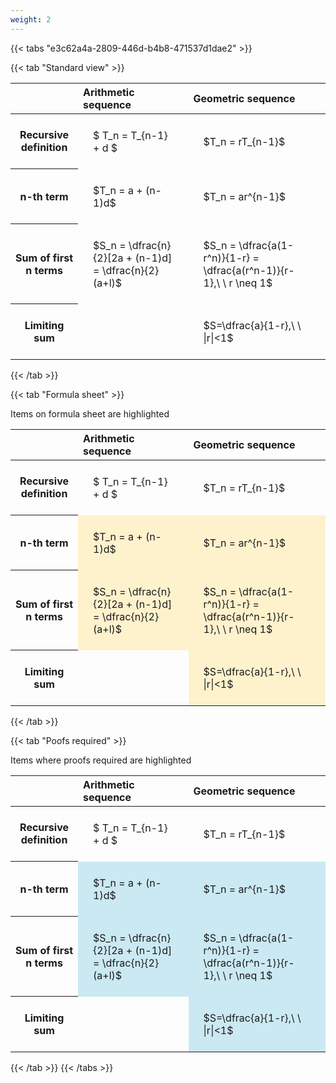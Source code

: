 ```yaml
---
weight: 2
---
```


{{< tabs "e3c62a4a-2809-446d-b4b8-471537d1dae2" >}}

{{< tab "Standard view" >}}

<style type="text/css">
#T_dfd2b th.col_heading {
  text-align: left;
  font-size: 1em;
}
#T_dfd2b td {
  text-align: left;
  font-size: 1em;
  padding: 1.5em;
}
</style>
<table id="T_dfd2b">
  <thead>
    <tr>
      <th class="blank level0" >&nbsp;</th>
      <th id="T_dfd2b_level0_col0" class="col_heading level0 col0" >Arithmetic sequence</th>
      <th id="T_dfd2b_level0_col1" class="col_heading level0 col1" >Geometric sequence</th>
    </tr>
  </thead>
  <tbody>
    <tr>
      <th id="T_dfd2b_level0_row0" class="row_heading level0 row0" >Recursive definition</th>
      <td id="T_dfd2b_row0_col0" class="data row0 col0" >$ T_n = T_{n-1} + d $</td>
      <td id="T_dfd2b_row0_col1" class="data row0 col1" >$T_n = rT_{n-1}$</td>
    </tr>
    <tr>
      <th id="T_dfd2b_level0_row1" class="row_heading level0 row1" >n-th term</th>
      <td id="T_dfd2b_row1_col0" class="data row1 col0" >$T_n = a + (n-1)d$</td>
      <td id="T_dfd2b_row1_col1" class="data row1 col1" >$T_n = ar^{n-1}$</td>
    </tr>
    <tr>
      <th id="T_dfd2b_level0_row2" class="row_heading level0 row2" >Sum of first n terms</th>
      <td id="T_dfd2b_row2_col0" class="data row2 col0" >$S_n = \dfrac{n}{2}[2a + (n-1)d] = \dfrac{n}{2}(a+l)$</td>
      <td id="T_dfd2b_row2_col1" class="data row2 col1" >$S_n = \dfrac{a(1-r^n)}{1-r} = \dfrac{a(r^n-1)}{r-1},\ \  r \neq 1$</td>
    </tr>
    <tr>
      <th id="T_dfd2b_level0_row3" class="row_heading level0 row3" >Limiting sum</th>
      <td id="T_dfd2b_row3_col0" class="data row3 col0" ></td>
      <td id="T_dfd2b_row3_col1" class="data row3 col1" >$S=\dfrac{a}{1-r},\ \ |r|<1$</td>
    </tr>
  </tbody>
</table>
{{< /tab >}}

{{< tab "Formula sheet" >}}

Items on formula sheet are highlighted 
<br>
<style type="text/css">
#T_11d8a th.col_heading {
  text-align: left;
  font-size: 1em;
}
#T_11d8a td {
  text-align: left;
  font-size: 1em;
  padding: 1.5em;
}
#T_11d8a_row0_col0, #T_11d8a_row0_col1, #T_11d8a_row3_col0 {
  background-color: rgba(0,0,0,0);
}
#T_11d8a_row1_col0, #T_11d8a_row1_col1, #T_11d8a_row2_col0, #T_11d8a_row2_col1, #T_11d8a_row3_col1 {
  background-color: rgba(255,194,10, 0.2);
}
</style>
<table id="T_11d8a">
  <thead>
    <tr>
      <th class="blank level0" >&nbsp;</th>
      <th id="T_11d8a_level0_col0" class="col_heading level0 col0" >Arithmetic sequence</th>
      <th id="T_11d8a_level0_col1" class="col_heading level0 col1" >Geometric sequence</th>
    </tr>
  </thead>
  <tbody>
    <tr>
      <th id="T_11d8a_level0_row0" class="row_heading level0 row0" >Recursive definition</th>
      <td id="T_11d8a_row0_col0" class="data row0 col0" >$ T_n = T_{n-1} + d $</td>
      <td id="T_11d8a_row0_col1" class="data row0 col1" >$T_n = rT_{n-1}$</td>
    </tr>
    <tr>
      <th id="T_11d8a_level0_row1" class="row_heading level0 row1" >n-th term</th>
      <td id="T_11d8a_row1_col0" class="data row1 col0" >$T_n = a + (n-1)d$</td>
      <td id="T_11d8a_row1_col1" class="data row1 col1" >$T_n = ar^{n-1}$</td>
    </tr>
    <tr>
      <th id="T_11d8a_level0_row2" class="row_heading level0 row2" >Sum of first n terms</th>
      <td id="T_11d8a_row2_col0" class="data row2 col0" >$S_n = \dfrac{n}{2}[2a + (n-1)d] = \dfrac{n}{2}(a+l)$</td>
      <td id="T_11d8a_row2_col1" class="data row2 col1" >$S_n = \dfrac{a(1-r^n)}{1-r} = \dfrac{a(r^n-1)}{r-1},\ \  r \neq 1$</td>
    </tr>
    <tr>
      <th id="T_11d8a_level0_row3" class="row_heading level0 row3" >Limiting sum</th>
      <td id="T_11d8a_row3_col0" class="data row3 col0" ></td>
      <td id="T_11d8a_row3_col1" class="data row3 col1" >$S=\dfrac{a}{1-r},\ \ |r|<1$</td>
    </tr>
  </tbody>
</table>
{{< /tab >}}

{{< tab "Poofs required" >}}

Items where proofs required are highlighted 
<br>
<style type="text/css">
#T_c18cd th.col_heading {
  text-align: left;
  font-size: 1em;
}
#T_c18cd td {
  text-align: left;
  font-size: 1em;
  padding: 1.5em;
}
#T_c18cd_row0_col0, #T_c18cd_row0_col1, #T_c18cd_row3_col0 {
  background-color: rgba(0,0,0,0);
}
#T_c18cd_row1_col0, #T_c18cd_row1_col1, #T_c18cd_row2_col0, #T_c18cd_row2_col1, #T_c18cd_row3_col1 {
  background-color: rgba(0,150,200, 0.2);
}
</style>
<table id="T_c18cd">
  <thead>
    <tr>
      <th class="blank level0" >&nbsp;</th>
      <th id="T_c18cd_level0_col0" class="col_heading level0 col0" >Arithmetic sequence</th>
      <th id="T_c18cd_level0_col1" class="col_heading level0 col1" >Geometric sequence</th>
    </tr>
  </thead>
  <tbody>
    <tr>
      <th id="T_c18cd_level0_row0" class="row_heading level0 row0" >Recursive definition</th>
      <td id="T_c18cd_row0_col0" class="data row0 col0" >$ T_n = T_{n-1} + d $</td>
      <td id="T_c18cd_row0_col1" class="data row0 col1" >$T_n = rT_{n-1}$</td>
    </tr>
    <tr>
      <th id="T_c18cd_level0_row1" class="row_heading level0 row1" >n-th term</th>
      <td id="T_c18cd_row1_col0" class="data row1 col0" >$T_n = a + (n-1)d$</td>
      <td id="T_c18cd_row1_col1" class="data row1 col1" >$T_n = ar^{n-1}$</td>
    </tr>
    <tr>
      <th id="T_c18cd_level0_row2" class="row_heading level0 row2" >Sum of first n terms</th>
      <td id="T_c18cd_row2_col0" class="data row2 col0" >$S_n = \dfrac{n}{2}[2a + (n-1)d] = \dfrac{n}{2}(a+l)$</td>
      <td id="T_c18cd_row2_col1" class="data row2 col1" >$S_n = \dfrac{a(1-r^n)}{1-r} = \dfrac{a(r^n-1)}{r-1},\ \  r \neq 1$</td>
    </tr>
    <tr>
      <th id="T_c18cd_level0_row3" class="row_heading level0 row3" >Limiting sum</th>
      <td id="T_c18cd_row3_col0" class="data row3 col0" ></td>
      <td id="T_c18cd_row3_col1" class="data row3 col1" >$S=\dfrac{a}{1-r},\ \ |r|<1$</td>
    </tr>
  </tbody>
</table>
{{< /tab >}}
{{< /tabs >}}